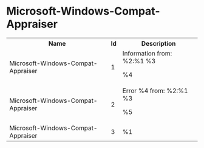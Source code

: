 # Microsoft-Windows-Compat-Appraiser

<table>
<colgroup><col/><col/><col/></colgroup>
<tr><th>Name</th><th>Id</th><th>Description</th></tr>
<tr><td>Microsoft-Windows-Compat-Appraiser</td><td>1</td><td>Information from:
%2:%1
%3

%4</td></tr>
<tr><td>Microsoft-Windows-Compat-Appraiser</td><td>2</td><td>Error %4 from:
%2:%1
%3

%5</td></tr>
<tr><td>Microsoft-Windows-Compat-Appraiser</td><td>3</td><td>%1</td></tr>
</table>
